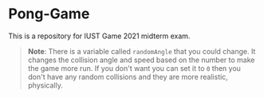 # Pong-Game

This is a repository for IUST Game 2021 midterm exam.

> **Note**: There is a variable called `randomAngle` that you could change. It changes the collision angle and speed based on the number to make the game more run. If you don't want you can set it to `0` then you don't have any random collisions and they are more realistic, physically.